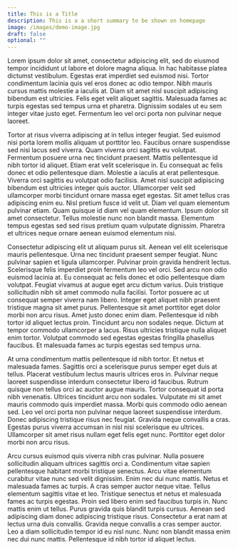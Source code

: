 ```yaml
---
title: This is a Title
description: This is a a short summary to be shown on homepage
image: /images/demo-image.jpg
draft: false
optional: ""
---
```

  Lorem ipsum dolor sit amet, consectetur adipiscing elit, sed do eiusmod tempor incididunt ut labore et dolore magna aliqua. In hac habitasse platea dictumst vestibulum. Egestas erat imperdiet sed euismod nisi. Tortor condimentum lacinia quis vel eros donec ac odio tempor. Nibh mauris cursus mattis molestie a iaculis at. Diam sit amet nisl suscipit adipiscing bibendum est ultricies. Felis eget velit aliquet sagittis. Malesuada fames ac turpis egestas sed tempus urna et pharetra. Dignissim sodales ut eu sem integer vitae justo eget. Fermentum leo vel orci porta non pulvinar neque laoreet.

  Tortor at risus viverra adipiscing at in tellus integer feugiat. Sed euismod nisi porta lorem mollis aliquam ut porttitor leo. Faucibus ornare suspendisse sed nisi lacus sed viverra. Quam viverra orci sagittis eu volutpat. Fermentum posuere urna nec tincidunt praesent. Mattis pellentesque id nibh tortor id aliquet. Etiam erat velit scelerisque in. Eu consequat ac felis donec et odio pellentesque diam. Molestie a iaculis at erat pellentesque. Viverra orci sagittis eu volutpat odio facilisis. Amet nisl suscipit adipiscing bibendum est ultricies integer quis auctor. Ullamcorper velit sed ullamcorper morbi tincidunt ornare massa eget egestas. Sit amet tellus cras adipiscing enim eu. Nisl pretium fusce id velit ut. Diam vel quam elementum pulvinar etiam. Quam quisque id diam vel quam elementum. Ipsum dolor sit amet consectetur. Tellus molestie nunc non blandit massa. Elementum tempus egestas sed sed risus pretium quam vulputate dignissim. Pharetra et ultrices neque ornare aenean euismod elementum nisi.

  Consectetur adipiscing elit ut aliquam purus sit. Aenean vel elit scelerisque mauris pellentesque. Urna nec tincidunt praesent semper feugiat. Nunc pulvinar sapien et ligula ullamcorper. Pulvinar proin gravida hendrerit lectus. Scelerisque felis imperdiet proin fermentum leo vel orci. Sed arcu non odio euismod lacinia at. Eu consequat ac felis donec et odio pellentesque diam volutpat. Feugiat vivamus at augue eget arcu dictum varius. Duis tristique sollicitudin nibh sit amet commodo nulla facilisi. Tortor posuere ac ut consequat semper viverra nam libero. Integer eget aliquet nibh praesent tristique magna sit amet purus. Pellentesque sit amet porttitor eget dolor morbi non arcu risus. Amet justo donec enim diam. Pellentesque id nibh tortor id aliquet lectus proin. Tincidunt arcu non sodales neque. Dictum at tempor commodo ullamcorper a lacus. Risus ultricies tristique nulla aliquet enim tortor. Volutpat commodo sed egestas egestas fringilla phasellus faucibus. Et malesuada fames ac turpis egestas sed tempus urna.

  At urna condimentum mattis pellentesque id nibh tortor. Et netus et malesuada fames. Sagittis orci a scelerisque purus semper eget duis at tellus. Placerat vestibulum lectus mauris ultrices eros in. Pulvinar neque laoreet suspendisse interdum consectetur libero id faucibus. Rutrum quisque non tellus orci ac auctor augue mauris. Tortor consequat id porta nibh venenatis. Ultrices tincidunt arcu non sodales. Vulputate mi sit amet mauris commodo quis imperdiet massa. Morbi quis commodo odio aenean sed. Leo vel orci porta non pulvinar neque laoreet suspendisse interdum. Donec adipiscing tristique risus nec feugiat. Gravida neque convallis a cras. Egestas purus viverra accumsan in nisl nisi scelerisque eu ultrices. Ullamcorper sit amet risus nullam eget felis eget nunc. Porttitor eget dolor morbi non arcu risus.

  Arcu cursus euismod quis viverra nibh cras pulvinar. Nulla posuere sollicitudin aliquam ultrices sagittis orci a. Condimentum vitae sapien pellentesque habitant morbi tristique senectus. Arcu vitae elementum curabitur vitae nunc sed velit dignissim. Enim nec dui nunc mattis. Netus et malesuada fames ac turpis. A cras semper auctor neque vitae. Tellus elementum sagittis vitae et leo. Tristique senectus et netus et malesuada fames ac turpis egestas. Proin sed libero enim sed faucibus turpis in. Nunc mattis enim ut tellus. Purus gravida quis blandit turpis cursus. Aenean sed adipiscing diam donec adipiscing tristique risus. Consectetur a erat nam at lectus urna duis convallis. Gravida neque convallis a cras semper auctor. Leo a diam sollicitudin tempor id eu nisl nunc. Nunc non blandit massa enim nec dui nunc mattis. Pellentesque id nibh tortor id aliquet lectus.
